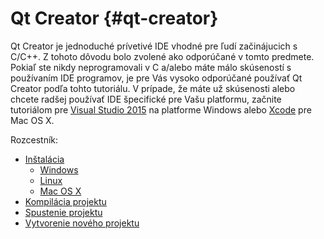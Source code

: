 # Qt Creator {#qt-creator}

Qt Creator je jednoduché prívetivé IDE vhodné pre ľudí začinájucich s C/C++. Z tohoto dôvodu bolo zvolené ako odporúčané v tomto predmete. Pokiaľ ste nikdy neprogramovali v C a/alebo máte málo skúseností s používaním IDE programov, je pre Vás vysoko odporúčané používať Qt Creator podľa tohto tutoriálu. V prípade, že máte už skúsenosti alebo chcete radšej používať IDE špecifické pre Vašu platformu, začnite tutoriálom pre [Visual Studio 2015](../visual-studio-2015/README.md) na platforme Windows alebo [Xcode](../xcode/README.md) pre Mac OS X.

Rozcestník:

* [Inštalácia](../qt-creator/installation.md)
  * [Windows](../qt-creator/installation-windows.md)
  * [Linux](../qt-creator/installation-linux.md)
  * [Mac OS X](../qt-creator/installation-macosx.md)
* [Kompilácia projektu](../qt-creator/compilation.md)
* [Spustenie projektu](../qt-creator/run.md)
* [Vytvorenie nového projektu](../qt-creator/create.md)



